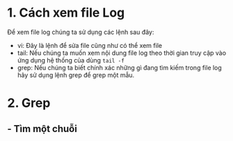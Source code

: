 # 1. Cách xem file Log
Để xem file log chúng ta sử dụng các lệnh sau đây:
- vi: Đây là lệnh để sửa file cũng  như có thể xem file
- tail: Nếu chúng ta muốn xem nội dung file log theo thời gian truy cập vào ứng dụng hệ thống của dùng `tail -f`
- grep: Nếu chúng ta biết chính xác những gì đang tìm kiếm trong file log hãy sử dụng lệnh grep để grep một mẫu.

# 2. Grep
## - Tìm một chuỗi 
